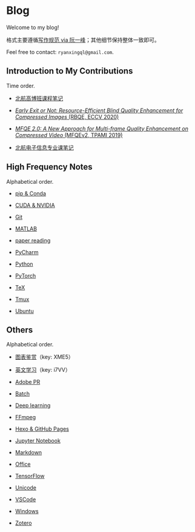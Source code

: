 # Blog

Welcome to my blog!

格式主要遵循[写作规范 via 阮一峰](https://github.com/ruanyf/document-style-guide)；其他细节保持整体一致即可。

Feel free to contact: `ryanxingql@gmail.com`.

## Introduction to My Contributions

Time order.

- [北航高博班课程笔记](https://github.com/RyanXingQL/Blog/blob/main/posts/buaa_honors_graduate.md)

- [*Early Exit or Not: Resource-Efficient Blind Quality Enhancement for Compressed Images* (RBQE, ECCV 2020)](https://github.com/RyanXingQL/Blog/blob/main/posts/rbqe.md)

- [*MFQE 2.0: A New Approach for Multi-frame Quality Enhancement on Compressed Video* (MFQEv2, TPAMI 2019)](https://github.com/RyanXingQL/Blog/blob/main/posts/mfqev2.md)

- [北航电子信息专业课笔记](https://github.com/RyanXingQL/Blog/blob/main/posts/buaa_ee_undergraduate.md)

## High Frequency Notes

Alphabetical order.

- [pip & Conda](https://github.com/RyanXingQL/Blog/blob/main/posts/pip_and_conda.md)

- [CUDA & NVIDIA](https://github.com/RyanXingQL/Blog/blob/main/posts/cuda_and_nvidia.md)

- [Git](https://github.com/RyanXingQL/Blog/blob/main/posts/git.md)

- [MATLAB](https://github.com/RyanXingQL/Blog/blob/main/posts/matlab.md)

- [paper reading](https://github.com/RyanXingQL/Blog/blob/main/posts/paper_reading.md)

- [PyCharm](https://github.com/RyanXingQL/Blog/blob/main/posts/pycharm.md)

- [Python](https://github.com/RyanXingQL/Blog/blob/main/posts/python.md)

- [PyTorch](https://github.com/RyanXingQL/Blog/blob/main/posts/pytorch.md)

- [TeX](https://github.com/RyanXingQL/Blog/blob/main/posts/tex.md)

- [Tmux](https://github.com/RyanXingQL/Blog/blob/main/posts/tmux.md)

- [Ubuntu](https://github.com/RyanXingQL/Blog/blob/main/posts/ubuntu.md)

## Others

Alphabetical order.

- [图表鉴赏](https://mq1zrs2eey.feishu.cn/docs/doccnxX9Fhi3VeLDvtC1uXkyC0f?from=from_copylink)（key: XME5）

- [英文学习](https://mq1zrs2eey.feishu.cn/docs/doccnMQaNzEOpBZcf2o9F67M9Df)（key: i7VV）

- [Adobe PR](https://github.com/RyanXingQL/Blog/blob/main/posts/adobe_premiere_pro.md)

- [Batch](https://github.com/RyanXingQL/Blog/blob/main/posts/batch.md)

- [Deep learning](https://github.com/RyanXingQL/Blog/blob/main/posts/deep_learning.md)

- [FFmpeg](https://github.com/RyanXingQL/Blog/blob/main/posts/ffmpeg.md)

- [Hexo & GitHub Pages](https://github.com/RyanXingQL/Blog/blob/main/posts/hexo_and_github_pages.md)

- [Jupyter Notebook](https://github.com/RyanXingQL/Blog/blob/main/posts/jupyter_notebook.md)

- [Markdown](https://github.com/RyanXingQL/Blog/blob/main/posts/markdown.md)

- [Office](https://github.com/RyanXingQL/Blog/blob/main/posts/office.md)

- [TensorFlow](https://github.com/RyanXingQL/Blog/blob/main/posts/tensorflow.md)

- [Unicode](https://github.com/RyanXingQL/Blog/blob/main/posts/unicode.md)

- [VSCode](https://github.com/RyanXingQL/Blog/blob/main/posts/vscode.md)

- [Windows](https://github.com/RyanXingQL/Blog/blob/main/posts/windows.md)

- [Zotero](https://github.com/RyanXingQL/Blog/blob/main/posts/zotero.md)
